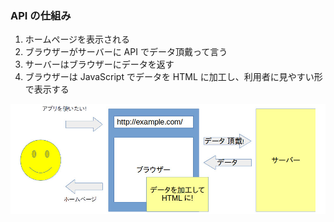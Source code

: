 ### API の仕組み

1. ホームページを表示される
2. ブラウザーがサーバーに API でデータ頂戴って言う
3. サーバーはブラウザーにデータを返す
4. ブラウザーは JavaScript でデータを HTML に加工し、利用者に見やすい形で表示する

![API のフロー](resources/api-flow.jpg) <!-- .element: style="height: 300px;" -->
